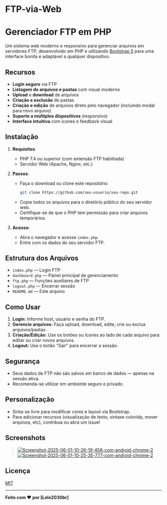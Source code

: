 # FTP-via-Web

# Gerenciador FTP em PHP

Um sistema web moderno e responsivo para gerenciar arquivos em servidores FTP, desenvolvido em PHP e utilizando [Bootstrap 5](https://getbootstrap.com/) para uma interface bonita e adaptável a qualquer dispositivo.

## Recursos

- **Login seguro** via FTP
- **Listagem de arquivos e pastas** com visual moderno
- **Upload** e **download** de arquivos
- **Criação e exclusão** de pastas
- **Criação e edição** de arquivos direto pelo navegador (incluindo modal para novo arquivo)
- **Suporte a múltiplos dispositivos** (responsivo)
- **Interface intuitiva** com ícones e feedback visual

## Instalação

1. **Requisitos**:
   - PHP 7.4 ou superior (com extensão FTP habilitada)
   - Servidor Web (Apache, Nginx, etc.)

2. **Passos**:
   - Faça o download ou clone este repositório:
     ```bash
     git clone https://github.com/seu-usuario/seu-repo.git
     ```
   - Copie todos os arquivos para o diretório público do seu servidor web.
   - Certifique-se de que o PHP tem permissão para criar arquivos temporários.

3. **Acesso**:
   - Abra o navegador e acesse `index.php`.
   - Entre com os dados do seu servidor FTP.

## Estrutura dos Arquivos

- `index.php` — Login FTP
- `dashboard.php` — Painel principal de gerenciamento
- `ftp.php` — Funções auxiliares de FTP
- `logout.php` — Encerrar sessão
- `README.md` — Este arquivo

## Como Usar

1. **Login:** Informe host, usuário e senha do FTP.
2. **Gerencie arquivos:** Faça upload, download, edite, crie ou exclua arquivos/pastas.
3. **Criação/Edição:** Use os botões ou ícones ao lado de cada arquivo para editar ou criar novos arquivos.
4. **Logout:** Use o botão "Sair" para encerrar a sessão.

## Segurança

- Seus dados de FTP não são salvos em banco de dados — apenas na sessão ativa.
- Recomenda-se utilizar em ambiente seguro e privado.

## Personalização

- Sinta-se livre para modificar cores e layout via Bootstrap.
- Para adicionar recursos (visualização de texto, sintaxe colorida, mover arquivos, etc), contribua ou abra um issue!

## Screenshots

> <a href="https://ibb.co/QF6W2b8c"><img src="https://i.ibb.co/DD7BxVGb/Screenshot-2025-06-01-10-26-19-458-com-android-chrome-2.jpg" alt="Screenshot-2025-06-01-10-26-19-458-com-android-chrome-2" border="0"></a>
<a href="https://ibb.co/39PZsSFr"><img src="https://i.ibb.co/LXs7P9gk/Screenshot-2025-06-01-10-25-35-777-com-android-chrome-2.jpg" alt="Screenshot-2025-06-01-10-25-35-777-com-android-chrome-2" border="0"></a>

## Licença

[MIT](LICENSE)

---

**Feito com ♥ por [Lele2030br]**
